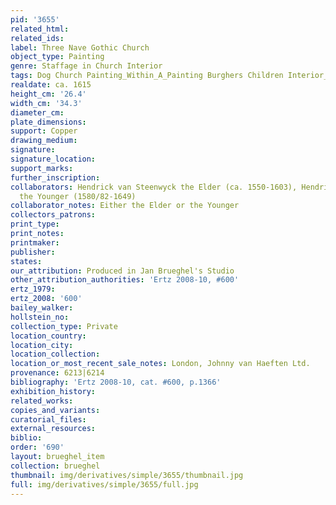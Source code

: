 ```yaml
---
pid: '3655'
related_html: 
related_ids: 
label: Three Nave Gothic Church
object_type: Painting
genre: Staffage in Church Interior
tags: Dog Church Painting_Within_A_Painting Burghers Children Interior_Scene
realdate: ca. 1615
height_cm: '26.4'
width_cm: '34.3'
diameter_cm: 
plate_dimensions: 
support: Copper
drawing_medium: 
signature: 
signature_location: 
support_marks: 
further_inscription: 
collaborators: Hendrick van Steenwyck the Elder (ca. 1550-1603), Hendrick van Steenwyck
  the Younger (1580/82-1649)
collaborator_notes: Either the Elder or the Younger
collectors_patrons: 
print_type: 
print_notes: 
printmaker: 
publisher: 
states: 
our_attribution: Produced in Jan Brueghel's Studio
other_attribution_authorities: 'Ertz 2008-10, #600'
ertz_1979: 
ertz_2008: '600'
bailey_walker: 
hollstein_no: 
collection_type: Private
location_country: 
location_city: 
location_collection: 
location_or_most_recent_sale_notes: London, Johnny van Haeften Ltd.
provenance: 6213|6214
bibliography: 'Ertz 2008-10, cat. #600, p.1366'
exhibition_history: 
related_works: 
copies_and_variants: 
curatorial_files: 
external_resources: 
biblio: 
order: '690'
layout: brueghel_item
collection: brueghel
thumbnail: img/derivatives/simple/3655/thumbnail.jpg
full: img/derivatives/simple/3655/full.jpg
---
```

